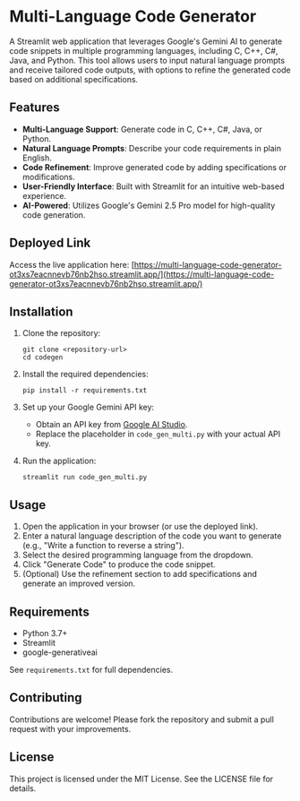 # Multi-Language Code Generator

A Streamlit web application that leverages Google's Gemini AI to generate code snippets in multiple programming languages, including C, C++, C#, Java, and Python. This tool allows users to input natural language prompts and receive tailored code outputs, with options to refine the generated code based on additional specifications.

## Features

- **Multi-Language Support**: Generate code in C, C++, C#, Java, or Python.
- **Natural Language Prompts**: Describe your code requirements in plain English.
- **Code Refinement**: Improve generated code by adding specifications or modifications.
- **User-Friendly Interface**: Built with Streamlit for an intuitive web-based experience.
- **AI-Powered**: Utilizes Google's Gemini 2.5 Pro model for high-quality code generation.

## Deployed Link

Access the live application here: [https://multi-language-code-generator-ot3xs7eacnnevb76nb2hso.streamlit.app/](https://multi-language-code-generator-ot3xs7eacnnevb76nb2hso.streamlit.app/)

## Installation

1. Clone the repository:
   ```
   git clone <repository-url>
   cd codegen
   ```

2. Install the required dependencies:
   ```
   pip install -r requirements.txt
   ```

3. Set up your Google Gemini API key:
   - Obtain an API key from [Google AI Studio](https://makersuite.google.com/app/apikey).
   - Replace the placeholder in `code_gen_multi.py` with your actual API key.

4. Run the application:
   ```
   streamlit run code_gen_multi.py
   ```

## Usage

1. Open the application in your browser (or use the deployed link).
2. Enter a natural language description of the code you want to generate (e.g., "Write a function to reverse a string").
3. Select the desired programming language from the dropdown.
4. Click "Generate Code" to produce the code snippet.
5. (Optional) Use the refinement section to add specifications and generate an improved version.

## Requirements

- Python 3.7+
- Streamlit
- google-generativeai

See `requirements.txt` for full dependencies.

## Contributing

Contributions are welcome! Please fork the repository and submit a pull request with your improvements.

## License

This project is licensed under the MIT License. See the LICENSE file for details.
